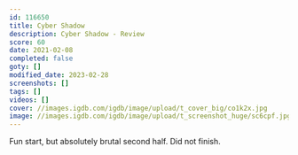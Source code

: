 ```yaml
---
id: 116650
title: Cyber Shadow
description: Cyber Shadow - Review
score: 60
date: 2021-02-08
completed: false
goty: []
modified_date: 2023-02-28
screenshots: []
tags: []
videos: []
cover: //images.igdb.com/igdb/image/upload/t_cover_big/co1k2x.jpg
image: //images.igdb.com/igdb/image/upload/t_screenshot_huge/sc6cpf.jpg
---
```

Fun start, but absolutely brutal second half. Did not finish.